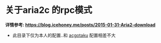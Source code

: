 ﻿# 关于aria2c 的rpc模式

**详情参考: https://blog.icehoney.me/posts/2015-01-31-Aria2-download**

* 此目录下仅为本人的配置..和 [acgotaku](https://github.com/acgotaku) 配置相差不大
